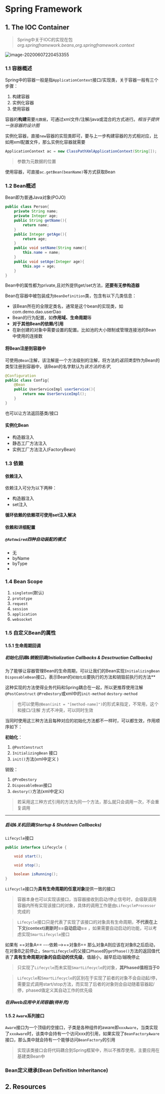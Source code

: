 # Spring Framework

## 1. The IOC Container

> Spring中关于IOC的实现在包*org.springframework.beans*,*org.springframework.context*

![image-20200607220453355](./images/IOC%20Container.jpg)

### 1.1 容器概述

Spring中的容器一般是指`ApplicationContext`接口/实现类，关于容器一般有三个步骤：

1. 构建容器
2. 实例化容器
3. 使用容器

容器的**构建**需要`元数据`，可通过xml文件/注解/java或混合的方式进行。*相当于提供一张容器的设计图*

实例化容器，直接`new`容器的实现类即可，要与上一步构建容器的方式相对应，比如用xml配置文件，那么实例化容器就需要

```java
ApplicationContext ac = new ClassPathXmlApplicationContext(String[]);
```

> 参数为元数据的位置

使用容器，可直接`ac.getBean(beanName)`等方式获取Bean

### 1.2 Bean概述

Bean即为普通Java对象(POJO)

```java
public class Person{
    private String name;
    private Integer age;
	public String getName(){
        return name;
    }
    public Integer getAge(){
        return age;
    }
    public void setName(String name){
        this.name = name;
    }
    public void setAge(Integer age){
		this.age = age;        
    }
}
```

Bean中的属性都为private,且对外提供get/set方法，**还要有无参构造器**

Bean在容器中被包装成为`BeanDefinition`类，包含有以下几类信息：

- 该Bean所在的全限定类名，通常是这个bean的实现类，如com.demo.dao.userDao
- Bean的行为配置，如**作用域、生命周期**等
- **对于其他Bean的依赖/引用**
- 在新创建的对象中需要设置的配置。比如池的大小限制或管理连接池的Bean中使用的连接数

#### 将Bean注册到容器中

可使用`@Bean`注解，该注解是一个方法级别的注解，将方法的*返回类型*作为Bean的类型注册到容器中，该Bean的名字默认为*该方法的名字*,

```java
@Configuration
public class Config{
    @Bean
    public UserServiceImpl userService(){
        return new UserServiceImpl();
    }
}
```

也可以让方法返回基类/接口

#### 实例化Bean

- 构造器注入
- 静态工厂方法注入
- 实例工厂方法注入(FactoryBean)

### 1.3 依赖

#### 依赖注入

依赖注入可分为以下两种：

- 构造器注入
- set注入

**循环依赖的依赖项可使用set注入解决**

#### 依赖和详细配置

##### `@Autowired`四种自动装配的模式

- 无
- byName
- byType
- 



### 1.4 Bean Scope

1. `singleton`(默认)
2. `prototype`
3. `request`
4. `session`
5. `application`
6. `websocket`

### 1.5 自定义Bean的属性

#### 1.5.1 生命周期回调

##### 初始化回调&销毁回调(Initialization Callbacks & Desctruction Callbacks)

为了能够让容器管理Bean的生命周期，可以让我们的Bean实现`InitializingBean` `DisposableBean`接口，表示Bean的`初始化后`要执行的方法和销毁前执行的方法**

这种实现的方法使得业务代码和Spring耦合在一起，所以更推荐使用注解`@PostConstruct` `@PreDestory`或xml中的`init-method` `destory-method`

> 也可以使用`@Bean(init = "[method-name]")`的形式来指定，不常用，这个和接口/注解 方式不冲突，可以同时生效

当同时使用这三种方法且每种对应的初始化方法都不一样时，可以都生效，作用顺序如下：

**初始化**：

1. `@PostConstruct`
2. `InitializingBean` 接口
3. `init()`方法(xml中定义 <bean init-method=""/>)

销毁：

1. `@PreDestory`
2. `DisposableBean`接口
3. `destory()`方法(xml中定义<bean destory-method=""/>)

> 若采用这三种方式引用的方法为同一个方法，那么就只会调用一次，不会重复调用

---

##### 启动&关机回调(Startup & Shutdown Callbacks)

`Lifecycle`接口

```java
public interface Lifecycle {

    void start();

    void stop();

    boolean isRunning();
}
```

`Lifecycle`接口为**具有生命周期的任意对象**提供一致的接口

> 容器本身也可以实现该接口，当容器接收到启动/停止信号时，会级联调用容器内所有实现该接口的对象，具体的调用工作是由`LifecycleProcessor`完成的



> `Lifecycle`接口只是代表了实现了该接口的对象具有生命周期，**不代表在上下文(context)刷新时==自动启动==** ，如果需要自动启动的功能，可以考虑实现`SmartLifecycle`接口

如果有 ==对象A== ---依赖-->==对象B== 那么对象A则应该在对象B之后启动，在对象B之前停止​​，`SmartLifecycle`的父接口`Phased`的`getPhase()`方法的返回值代表了**具有生命周期对象的自启动的优先级**，值越小，越早启动/越晚停止

> 只实现了`Lifecycle`而未实现`SmartLifecycle`的对象，**其Phased值相当于0**

> `Lifecycle`和`SmartLifecycle`的区别在于实现了前者的对象不会自动起/停，需要显式调用start/stop方法，而实现了后者的对象则会自动随着容器起/停，phased值定义其自动工作的优先级

##### 在非web应用中关闭容器(*待补充*)

#### 1.5.2 `Aware`系列接口

`Aware`接口为一个顶级的空接口，子类是各种组件的aware即`xxxAware`，当类实现了`xxxAware`时，该类中会持有一个访问xxx的引用，如果实现了`BeanFactoryAware`接口，那么类中就会持有一个能够访问`BeanFactory`的引用

> 实现该类接口会将代码耦合到Spring框架中，所以不推荐使用，主要应用在基建类Bean中

### Bean定义继承(Bean Definition Inheritance)



## 2. Resources









